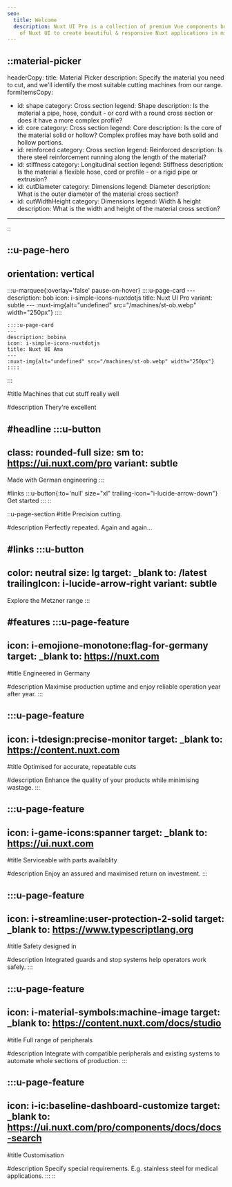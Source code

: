 ```yaml
---
seo:
  title: Welcome
  description: Nuxt UI Pro is a collection of premium Vue components built on top
    of Nuxt UI to create beautiful & responsive Nuxt applications in minutes.
---
```


::material-picker
---
headerCopy:
  title: Material Picker
  description: Specify the material you need to cut, and we'll identify the most suitable cutting machines from our range.
formItemsCopy:
  - id: shape
    category: Cross section
    legend: Shape
    description: Is the material a pipe, hose, conduit - or cord with a round cross section or does it have a more complex profile?
  - id: core
    category: Cross section
    legend: Core
    description: Is the core of the material solid or hollow? Complex profiles may have both solid and hollow portions.
  - id: reinforced
    category: Cross section
    legend: Reinforced
    description: Is there steel reinforcement running along the length of the material?
  - id: stiffness
    category: Longitudinal section
    legend: Stiffness
    description: Is the material a flexible hose, cord or profile - or a rigid pipe or extrusion?
  - id: cutDiameter
    category: Dimensions
    legend: Diameter
    description: What is the outer diameter of the material cross section?
  - id: cutWidthHeight
    category: Dimensions
    legend: Width & height
    description: What is the width and height of the material cross section?
---
::

::u-page-hero
---
orientation: vertical
---
  :::u-marquee{:overlay='false' pause-on-hover}
    ::::u-page-card
    ---
    description: bob
    icon: i-simple-icons-nuxtdotjs
    title: Nuxt UI Pro
    variant: subtle
    ---
    :nuxt-img{alt="undefined" src="/machines/st-ob.webp" width="250px"}
    ::::
  
    ::::u-page-card
    ---
    description: bobina
    icon: i-simple-icons-nuxtdotjs
    title: Nuxt UI Ama
    ---
    :nuxt-img{alt="undefined" src="/machines/st-ob.webp" width="250px"}
    ::::
  :::

#title
Machines that cut stuff really well

#description
Thery're excellent

#headline
  :::u-button
  ---
  class: rounded-full
  size: sm
  to: https://ui.nuxt.com/pro
  variant: subtle
  ---
  Made with German engineering
  :::

#links
  :::u-button{:to='null' size="xl" trailing-icon="i-lucide-arrow-down"}
  Get started
  :::
::

::u-page-section
#title
Precision cutting.

#description
Perfectly repeated. Again and again…

#links
  :::u-button
  ---
  color: neutral
  size: lg
  target: _blank
  to: /latest
  trailingIcon: i-lucide-arrow-right
  variant: subtle
  ---
  Explore the Metzner range
  :::

#features
  :::u-page-feature
  ---
  icon: i-emojione-monotone:flag-for-germany
  target: _blank
  to: https://nuxt.com
  ---
  #title
  Engineered in Germany
  
  #description
  Maximise production uptime and enjoy reliable operation year after year.
  :::

  :::u-page-feature
  ---
  icon: i-tdesign:precise-monitor
  target: _blank
  to: https://content.nuxt.com
  ---
  #title
  Optimised for accurate, repeatable cuts
  
  #description
  Enhance the quality of your products while minimising wastage.
  :::

  :::u-page-feature
  ---
  icon: i-game-icons:spanner
  target: _blank
  to: https://ui.nuxt.com
  ---
  #title
  Serviceable with parts availablity
  
  #description
  Enjoy an assured and maximised return on investment.
  :::

  :::u-page-feature
  ---
  icon: i-streamline:user-protection-2-solid
  target: _blank
  to: https://www.typescriptlang.org
  ---
  #title
  Safety designed in
  
  #description
  Integrated guards and stop systems help operators work safely.
  :::

  :::u-page-feature
  ---
  icon: i-material-symbols:machine-image
  target: _blank
  to: https://content.nuxt.com/docs/studio
  ---
  #title
  Full range of peripherals
  
  #description
  Integrate with compatible peripherals and existing systems to automate whole sections of production.
  :::

  :::u-page-feature
  ---
  icon: i-ic:baseline-dashboard-customize
  target: _blank
  to: https://ui.nuxt.com/pro/components/docs/docs-search
  ---
  #title
  Customisation
  
  #description
  Specify special requirements. E.g. stainless steel for medical applications.
  :::
::
